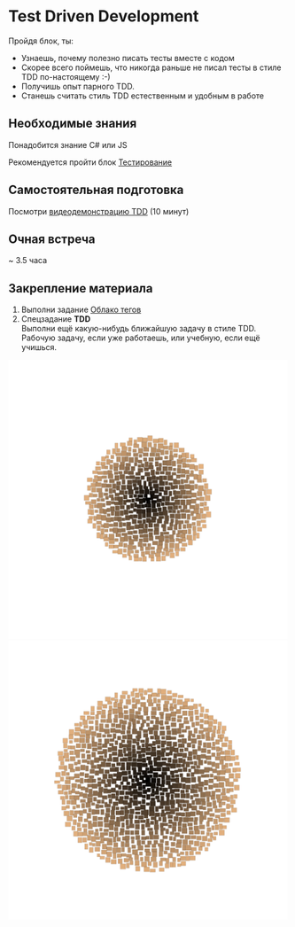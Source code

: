 ﻿# Test Driven Development

Пройдя блок, ты:

- Узнаешь, почему полезно писать тесты вместе с кодом
- Скорее всего поймешь, что никогда раньше не писал тесты в стиле TDD по-настоящему :-)
- Получишь опыт парного TDD.
- Станешь считать стиль TDD естественным и удобным в работе


## Необходимые знания

Понадобится знание C# или JS

Рекомендуется пройти блок [Тестирование](https://github.com/kontur-courses/testing)


## Самостоятельная подготовка

Посмотри [видеодемонстрацию TDD](https://www.youtube.com/watch?v=lLTv2JSrCBY) (10 минут)


## Очная встреча

~ 3.5 часа


## Закрепление материала

1. Выполни задание [Облако тегов](HomeExercise.md)
2. Спецзадание __TDD__  
Выполни ещё какую-нибудь ближайшую задачу в стиле TDD. Рабочую задачу, если уже работаешь, или учебную, если ещё учишься.

![Облако с 500 прямоугольниками](CircularCloud500.png)
![Облако с 1000 прямоугольниками](CircularCloud1000.png)
